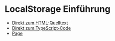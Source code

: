 # LocalStorage Einführung
* [Direkt zum HTML-Quelltext](https://github.com/PhilippOesch/GIS-Beispiele-und-Musterloesungen/tree/main/Überblick/index.html)
* [Direkt zum TypeScript-Code](https://github.com/PhilippOesch/GIS-Beispiele-und-Musterloesungen/tree/main/Überblick/script_musterLoesung.ts)
* [Page](https://philippoesch.github.io/GIS-Beispiele-und-Musterloesungen/Überblick/)
